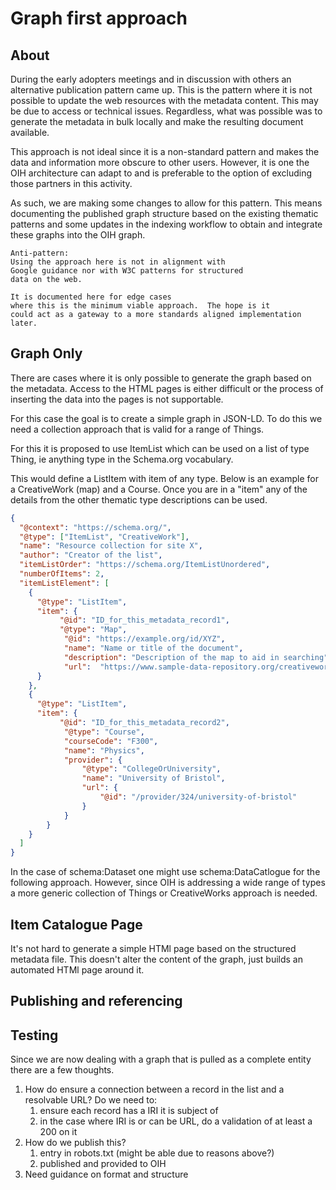 # Graph first approach

## About

During the early adopters meetings and in discussion with others an alternative publication pattern came up.  This is the pattern where it is not possible to update the web resources with the metadata content.  This may be due to access or technical issues.  Regardless, what was possible was to generate the metadata in bulk locally and make the resulting document available.

This approach is not ideal since it is a non-standard pattern and makes the data and information more obscure to other users.  However, it is one the OIH architecture can adapt to and is preferable to the option of excluding those partners in this activity.  

As such, we are making some changes to allow for this pattern.  This means documenting the published graph structure based on the existing thematic patterns and some updates in the indexing workflow to obtain and integrate these graphs into the OIH graph.  

 ```{warning}
 Anti-pattern:
 Using the approach here is not in alignment with 
 Google guidance nor with W3C patterns for structured
 data on the web.  
 
 It is documented here for edge cases
 where this is the minimum viable approach.  The hope is it 
 could act as a gateway to a more standards aligned implementation later.
```

## Graph Only

There are cases where it is only possible to generate the graph
based on the metadata.  Access to the HTML pages is either difficult or the process of inserting the 
data into the pages is not supportable.  

For this case the goal is to create a simple graph in JSON-LD.  To do this we need a collection 
approach that is valid for a range of Things.  

For this it is proposed to use ItemList which can be used on a list of type Thing, ie anything 
type in the Schema.org vocabulary.  

This would define a ListItem with item of any type.  Below is an example for a CreativeWork (map)
and a Course.  Once you are in a "item" any of the details from the other thematic type descriptions 
can be used.  


```JSON
{
  "@context": "https://schema.org/",
  "@type": ["ItemList", "CreativeWork"],
  "name": "Resource collection for site X",
  "author": "Creator of the list",
  "itemListOrder": "https://schema.org/ItemListUnordered",
  "numberOfItems": 2,
  "itemListElement": [
    {
      "@type": "ListItem",
      "item": {
           "@id": "ID_for_this_metadata_record1",
           "@type": "Map",
            "@id": "https://example.org/id/XYZ",
            "name": "Name or title of the document",
            "description": "Description of the map to aid in searching",
            "url":  "https://www.sample-data-repository.org/creativework/map.pdf"
      }
    },
    {
      "@type": "ListItem",
      "item": {
           "@id": "ID_for_this_metadata_record2",
            "@type": "Course",
            "courseCode": "F300",
            "name": "Physics",
            "provider": {
                "@type": "CollegeOrUniversity",
                "name": "University of Bristol",
                "url": {
                    "@id": "/provider/324/university-of-bristol"
                }
            }
        }
    }
  ]
}
```

In the case of schema:Dataset one might use schema:DataCatlogue for the following approach.  However, 
since OIH is addressing a wide range of types a more generic collection of Things or CreativeWorks 
approach is needed.

## Item Catalogue Page

It's not hard to generate a simple HTMl page based on the structured metadata file.  This doesn't 
alter the content of the graph, just builds an automated HTMl page around it.

## Publishing and referencing

## Testing

Since we are now dealing with a graph that is pulled as a complete entity there are a few thoughts.

1. How do ensure a connection between a record in the list and a resolvable URL?  Do we need
to:
    1. ensure each record has a IRI it is subject of
    2. in the case where IRI is or can be URL, do a validation of at least a 200 on it
2. How do we publish this?
   1. entry in robots.txt (might be able due to reasons above?)
   2. published and provided to OIH
3. Need guidance on format and structure
